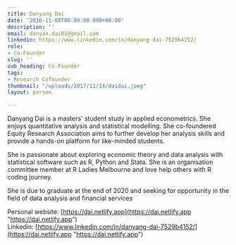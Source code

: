 ```yaml
---
title: Danyang Dai
date: '2016-11-08T00:00:00.000+00:00'
description: ''
email: danyan.dai01@gmail.com
linkedin: https://www.linkedin.com/in/danyang-dai-7529b4152/
role:
- Co-Founder
slug: ''
sub_heading: Co-Founder
tags:
- Research Cofounder
thumbnail: "/uploads/2017/11/14/daidai.jpeg"
layout: person

---
```

Danyang Dai is a masters' student study in applied econometrics. She enjoys quantitative analysis and statistical modelling. She co-foundered Equity Research Association aims to further develop her analysis skills and provide a hands-on platform for like-minded students.

She is passionate about exploring economic theory and data analysis with statistical software such as R, Python and Stata. She is an organisation committee member at R Ladies Melbourne and love help others with R coding journey.

She is due to graduate at the end of 2020 and seeking for opportunity in the field of data analysis and financial services

Personal website: [https://dai.netlify.app](https://dai.netlify.app "https://dai.netlify.app")  
Linkedin: [https://www.linkedin.com/in/danyang-dai-7529b4152/](https://dai.netlify.app "https://dai.netlify.app")